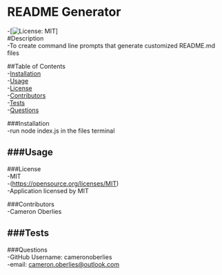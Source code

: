 # README Generator
  -[![License: MIT](https://img.shields.io/badge/License-MIT-yellow.svg)] <br>
  #Description <br>
   -To create command line prompts that generate customized README.md files
  
##Table of Contents <br>
  -[Installation](#installation) <br>
  -[Usage](#usage) <br>
  -[License](#license) <br>
  -[Contributors](#contributors)<br>
  -[Tests](#tests) <br>
  -[Questions](#questions)

  

  ###Installation <a id="installation"></a> <br>
  -run node index.js in the files terminal

  ###Usage <a id="usage"></a> <br>
  -

  ###License <a id="license"></a> <br>
  -MIT <br>
  -(https://opensource.org/licenses/MIT) <br>
  -Application licensed by MIT

  ###Contributors <a id="contributors"></a> <br>
  -Cameron Oberlies

  ###Tests <a id="tests"></a> <br>
  -

  ###Questions <a id="questions"></a> <br>
  -GitHub Username: cameronoberlies <br>
  -email: cameron.oberlies@outlook.com

